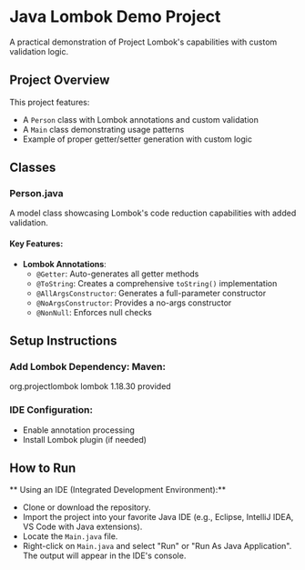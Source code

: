 # Java Lombok Demo Project

A practical demonstration of Project Lombok's capabilities with custom validation logic.

## Project Overview

This project features:
- A `Person` class with Lombok annotations and custom validation
- A `Main` class demonstrating usage patterns
- Example of proper getter/setter generation with custom logic

## Classes

### Person.java

A model class showcasing Lombok's code reduction capabilities with added validation.

#### Key Features:
- **Lombok Annotations**:
  - `@Getter`: Auto-generates all getter methods
  - `@ToString`: Creates a comprehensive `toString()` implementation
  - `@AllArgsConstructor`: Generates a full-parameter constructor
  - `@NoArgsConstructor`: Provides a no-args constructor
  - `@NonNull`: Enforces null checks

## Setup Instructions

### Add Lombok Dependency: Maven:

<dependency>
    <groupId>org.projectlombok</groupId>
    <artifactId>lombok</artifactId>
    <version>1.18.30</version>
    <scope>provided</scope>
</dependency>

### IDE Configuration:
- Enable annotation processing
- Install Lombok plugin (if needed)

## How to Run

** Using an IDE (Integrated Development Environment):**
- Clone or download the repository.
- Import the project into your favorite Java IDE (e.g., Eclipse, IntelliJ IDEA, VS Code with Java extensions).
- Locate the `Main.java` file.
- Right-click on `Main.java` and select "Run" or "Run As Java Application". The output will appear in the IDE's console.
